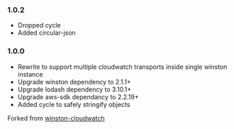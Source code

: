 ### 1.0.2

* Dropped cycle
* Added circular-json 

### 1.0.0

* Rewrite to support multiple cloudwatch transports inside single winston instance
* Upgrade winston dependency to 2.1.1+
* Upgrade lodash dependency to 3.10.1+
* Upgrade aws-sdk dependancy to 2.2.19+
* Added cycle to safely stringify objects


[winston-cloudwatch]:
<https://github.com/lazywithclass/winston-cloudwatch>
Forked from 
[winston-cloudwatch]